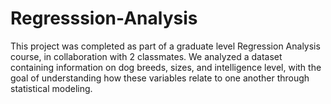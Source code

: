 # Regresssion-Analysis
This project was completed as part of a graduate level Regression Analysis course, in collaboration with 2 classmates. We analyzed a dataset containing information on dog breeds, sizes, and intelligence level, with the goal of understanding how these variables relate to one another through statistical modeling.
